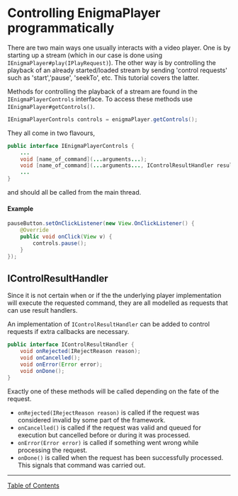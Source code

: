 # Controlling EnigmaPlayer programmatically
There are two main ways one usually interacts with a video player. One is by starting up a stream
(which in our case is done using `IEnigmaPlayer#play(IPlayRequest)`). The other way is
by controlling the playback of an already started/loaded stream by sending 'control requests' such as 'start','pause', 'seekTo', etc. This tutorial covers the latter.

Methods for controlling the playback of a stream are found in the `IEnigmaPlayerControls` interface. To access these methods use `IEnigmaPlayer#getControls()`.
```java
IEnigmaPlayerControls controls = enigmaPlayer.getControls();
```

They all come in two flavours,
```java
public interface IEnigmaPlayerControls {
    ...
    void [name_of_command](...arguments...);
    void [name_of_command](...arguments..., IControlResultHandler resultHandler);
    ...
}
```
and should all be called from the main thread.

#### Example
```java
pauseButton.setOnClickListener(new View.OnClickListener() {
    @Override
    public void onClick(View v) {
        controls.pause();
    }
});
```

## IControlResultHandler
Since it is not certain when or if the the underlying player implementation will execute the
requested command, they are all modelled as requests that can use result handlers.

An implementation of `IControlResultHandler` can be added to control requests if extra callbacks
are necessary.
```java
public interface IControlResultHandler {
    void onRejected(IRejectReason reason);
    void onCancelled();
    void onError(Error error);
    void onDone();
}
```
Exactly one of these methods will be called depending on the fate of the request.

* `onRejected(IRejectReason reason)` is called if the request was considered invalid by some part of the framework.
* `onCancelled()` is called if the request was valid and queued for execution but cancelled before or
during it was processed.
* `onError(Error error)` is called if something went wrong while processing the request.
* `onDone()` is called when the request has been successfully processed.
  This signals that command was carried out.



___
[Table of Contents](../index.md)<br/>
